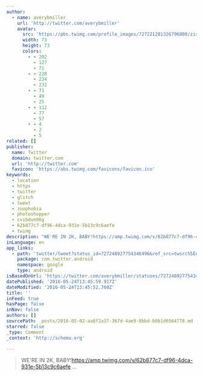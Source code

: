 ```yaml
---
author:
  - name: averybmiller
    url: 'http://twitter.com/averybmiller'
    avatar:
      src: 'https://pbs.twimg.com/profile_images/727221281326796800/zisuEOcb_bigger.jpg'
      width: 73
      height: 73
      colors:
        - - 202
          - 127
          - 71
        - - 228
          - 234
          - 232
        - - 71
          - 49
          - 25
        - - 112
          - 77
          - 57
        - - 4
          - 2
          - 5
related: []
publisher:
  name: Twitter
  domain: twitter.com
  url: 'http://twitter.com'
  favicon: 'https://abs.twimg.com/favicons/favicon.ico'
keywords:
  - location
  - https
  - twitter
  - glitch
  - tweet
  - zoophobia
  - photoshopper
  - cvibdvm96g
  - 62b877c7-df96-4dca-931e-5b13c9c6aefe
  - twimg
description: "WE'RE IN 2K, BABY!https://amp.twimg.com/v/62b877c7-df96-4dca-931e-5b13c9c6aefe ..."
inLanguage: en
app_links:
  - path: 'twitter/tweet?status_id=727248927754346496&ref_src=twsrc%5Egoogle%7Ctwcamp%5Eandroidseo%7Ctwgr%5Estatus%7Ctwterm%5E727248927754346496'
    package: com.twitter.android
    namespace: google
    type: android
isBasedOnUrl: 'https://twitter.com/averybmiller/statuses/727248927754346496'
datePublished: '2016-05-24T13:45:59.917Z'
dateModified: '2016-05-24T13:45:52.760Z'
title: ''
inFeed: true
hasPage: false
inNav: false
authors: []
sourcePath: _posts/2016-05-02-aa8f2a37-367d-4ae9-8bbd-b0b1d6564778.md
starred: false
_type: Comment
_context: 'http://schema.org'

---
```

> WE'RE IN 2K, BABY!https://amp.twimg.com/v/62b877c7-df96-4dca-931e-5b13c9c6aefe ...